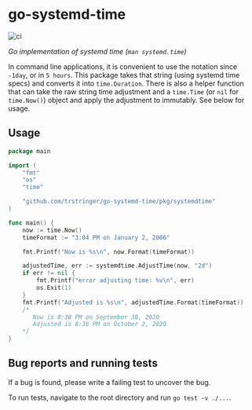 # go-systemd-time

![ci](https://github.com/trstringer/go-systemd-time/workflows/ci/badge.svg)

_Go implementation of systemd time (`man systemd.time`)_

In command line applications, it is convenient to use the notation since `-1day`, or in `5 hours`. This package takes that string (using systemd time specs) and converts it into `time.Duration`. There is also a helper function that can take the raw string time adjustment and a `time.Time` (or `nil` for `time.Now()`) object and apply the adjustment to immutably. See below for usage.

## Usage

```go
package main

import (
	"fmt"
	"os"
	"time"

	"github.com/trstringer/go-systemd-time/pkg/systemdtime"
)

func main() {
	now := time.Now()
	timeFormat := "3:04 PM on January 2, 2006"

	fmt.Printf("Now is %s\n", now.Format(timeFormat))

	adjustedTime, err := systemdtime.AdjustTime(now, "2d")
	if err != nil {
		fmt.Printf("error adjusting time: %v\n", err)
		os.Exit(1)
	}
	fmt.Printf("Adjusted is %s\n", adjustedTime.Format(timeFormat))
	/*
	   Now is 8:38 PM on September 30, 2020
	   Adjusted is 8:38 PM on October 2, 2020
	*/
}
```

## Bug reports and running tests

If a bug is found, please write a failing test to uncover the bug.

To run tests, navigate to the root directory and run `go test -v ./...`.

